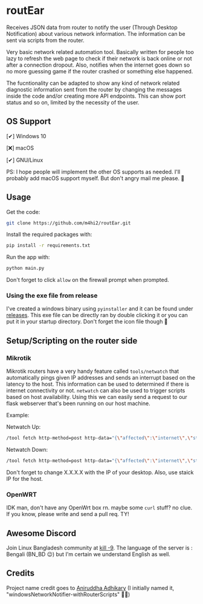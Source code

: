 # routEar

Receives JSON data from router to notify the user (Through Desktop Notification) about various network information. The information can be sent via scripts from the router.

Very basic network related automation tool. Basically written for people too lazy to refresh the web page to check if their network is back online or not after a connection dropout. Also, notifies when the internet goes down so no more guessing game if the router crashed or something else happened.

The fucntionality can be adapted to show any kind of network related diagnostic information sent from the router by changing the messages inside the code and/or creating more API endpoints. This can show port status and so on, limited by the necessity of the user.

## OS Support

[✔] Windows 10

[❌] macOS

[✔] GNU/Linux

PS: I hope people will implement the other OS supports as needed. I'll probably add macOS support myself. But don't angry mail me please. 🥺

## Usage

Get the code:

``` bash
git clone https://github.com/m4hi2/routEar.git
```

Install the required packages with:

``` bash
pip install -r requirements.txt
```

Run the app with:

``` bash
python main.py
```

Don't forget to click `allow` on the firewall prompt when prompted.

### Using the exe file from release

I've created a windows binary using `pyinstaller` and it can be found under [releases](https://github.com/m4hi2/routEar/releases/tag/v0.1.0-alpha). This exe file can be directly ran by double clicking it or you can put it in your startup directory. Don't forget the icon file though 🤣

## Setup/Scripting on the router side

### Mikrotik

Mikrotik routers have a very handy feature called `tools/netwatch` that automatically pings given IP addresses and sends an interrupt based on the latency to the host. This information can be used to determined if there is internet connectivity or not. `netwatch` can also be used to trigger scripts based on host availability. Using this we can easily send a request to our flask webserver that's been running on our host machine.

Example:

Netwatch Up:

``` bash
/tool fetch http-method=post http-data="{\"affected\":\"internet\",\"status\":\"up\"}" output=none url="http://X.X.X.X:8000/"  http-header-field="content-type: application/json"
```

Netwatch Down:

``` bash
/tool fetch http-method=post http-data="{\"affected\":\"internet\",\"status\":\"down\"}" output=none url="http://X.X.X.X:8000/"  http-header-field="content-type: application/json"
```

Don't forget to change X.X.X.X with the IP of your desktop. Also, use staick IP for the host.

### OpenWRT

IDK man, don't have any OpenWrt box rn. maybe some `curl` stuff? no clue. If you know, please write and send a pull req. TY!

## Awesome Discord

Join Linux Bangladesh community at [kill -9](https://discord.gg/kyaRT22wqZ). The language of the server is : Bengali (BN_BD 😉) but I'm certain we understand English as well.

## Credits

Project name credit goes to [Aniruddha Adhikary](https://github.com/aniruddha-adhikary) (I initially named it, "windowsNetworkNotifier-withRouterScripts" 🤦‍♂️)
